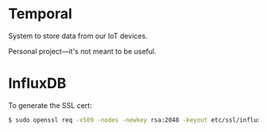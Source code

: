 # Temporal

System to store data from our IoT devices.

Personal project—it's not meant to be useful.


# InfluxDB

To generate the SSL cert:

```sh
$ sudo openssl req -x509 -nodes -newkey rsa:2048 -keyout etc/ssl/influxdb/influxdb.key -out etc/ssl/influxdb/influxdb.crt -days <NUMBER_OF_DAYS>
```